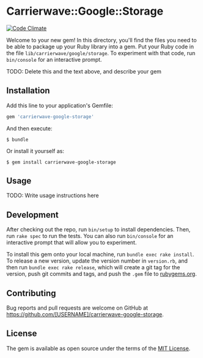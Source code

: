 # Carrierwave::Google::Storage

[![Code Climate](https://codeclimate.com/github/metaware/carrierwave-google-storage/badges/gpa.svg)](https://codeclimate.com/github/metaware/carrierwave-google-storage)

Welcome to your new gem! In this directory, you'll find the files you need to be able to package up your Ruby library into a gem. Put your Ruby code in the file `lib/carrierwave/google/storage`. To experiment with that code, run `bin/console` for an interactive prompt.

TODO: Delete this and the text above, and describe your gem

## Installation

Add this line to your application's Gemfile:

```ruby
gem 'carrierwave-google-storage'
```

And then execute:

    $ bundle

Or install it yourself as:

    $ gem install carrierwave-google-storage

## Usage

TODO: Write usage instructions here

## Development

After checking out the repo, run `bin/setup` to install dependencies. Then, run `rake spec` to run the tests. You can also run `bin/console` for an interactive prompt that will allow you to experiment.

To install this gem onto your local machine, run `bundle exec rake install`. To release a new version, update the version number in `version.rb`, and then run `bundle exec rake release`, which will create a git tag for the version, push git commits and tags, and push the `.gem` file to [rubygems.org](https://rubygems.org).

## Contributing

Bug reports and pull requests are welcome on GitHub at https://github.com/[USERNAME]/carrierwave-google-storage.


## License

The gem is available as open source under the terms of the [MIT License](http://opensource.org/licenses/MIT).

